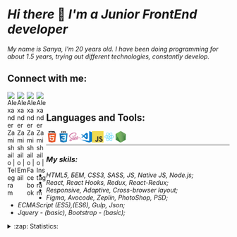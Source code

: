 # ***Hi there*** 👋 ***I'm a Junior FrontEnd developer***
*My name is Sanya, I'm 20 years old. I have been doing programming for about 1.5 years, trying out different technologies, constantly develop.*

## Connect with me:
[<img align="left" width="22px" alt="Alexander Zamishailo | Telegram" src="https://image.flaticon.com/icons/png/512/152/152827.png"/>][telegram]
[<img align="left" width="22px" alt="Alexander Zamishailo | Email" src="https://image.flaticon.com/icons/png/512/725/725643.png"/>][email]
[<img align="left" width="22px" alt="Alexander Zamishailo | Facebook" src="https://image.flaticon.com/icons/png/512/1051/1051309.png"/>][facebook]
[<img align="left" width="22px" alt="Alexander Zamishailo | Instagram" src="https://image.flaticon.com/icons/png/512/1384/1384031.png"/>][instagram]
<br>

## Languages and Tools:
<img align="left" width="26px" alt="*HTML5" src="https://raw.githubusercontent.com/github/explore/80688e429a7d4ef2fca1e82350fe8e3517d3494d/topics/html/html.png"/> 
<img align="left" width="26px" alt="CSS3" src="https://raw.githubusercontent.com/github/explore/80688e429a7d4ef2fca1e82350fe8e3517d3494d/topics/css/css.png"/> 
<img align="left" width="26px" alt="SASS" src="https://raw.githubusercontent.com/github/explore/80688e429a7d4ef2fca1e82350fe8e3517d3494d/topics/sass/sass.png"/> 
<img align="left" width="26px" alt="VSCode" src="https://raw.githubusercontent.com/github/explore/80688e429a7d4ef2fca1e82350fe8e3517d3494d/topics/visual-studio-code/visual-studio-code.png"/> 
<img align="left" width="26px" alt="JavaScript" src="https://raw.githubusercontent.com/github/explore/80688e429a7d4ef2fca1e82350fe8e3517d3494d/topics/javascript/javascript.png"/> 
<img align="left" width="26px" alt="React" src="https://raw.githubusercontent.com/github/explore/80688e429a7d4ef2fca1e82350fe8e3517d3494d/topics/react/react.png"/> 
<img align="left" width="26px" alt="Node.js" src="https://raw.githubusercontent.com/github/explore/80688e429a7d4ef2fca1e82350fe8e3517d3494d/topics/nodejs/nodejs.png"/> 

<br>

---

### ***My skils:***
 - *HTML5, БЕМ, CSS3, SASS, JS, Native JS, Node.js;*
 - *React, React Hooks, Redux, React-Redux;*
 - *Responsive, Adaptive, Cross-browser layout;*
 - *Figma, Avocode, Zeplin, PhotoShop, PSD;*
 - *ECMAScript (ES5),(ES6), Gulp, Json;*
 - *Jquery - (basic), Bootstrap - (basic);*
 
 <details>
  <summary>:zap: Statistics:</summary>
 <br>
   <img align="left" alt="codeSTACKr GitHub Stats" src="https://github-readme-stats.vercel.app/api/top-langs/?username=AlexanderMihalich&layout=compact"/>
 </details>

[telegram]:https://t.me/alex_ander_web
[email]:santa.boy.ran@gmail.com
[facebook]:https://www.facebook.com/profile.php?id=100008301365581
[instagram]:https://www.instagram.com/alex_ander.mihalich


